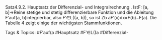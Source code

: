 Satz4.9.2. Hauptsatz der Differenzial- und Integralrechnung . IstF: [a, b]→Reine stetige und
stetig differenzierbare Funktion und die Ableitung F′auf(a, b)integrierbar, also F′∈L((a, b)), so ist
Zb
aF′(x)dx=F(b)−F(a).
Die Tabelle 4 zeigt einige der wichtigsten Stammfunktionen.

   Tags & Topics:
   #F′auf(a
   #Hauptsatz
   #F′∈L((a
   #Differenzial-